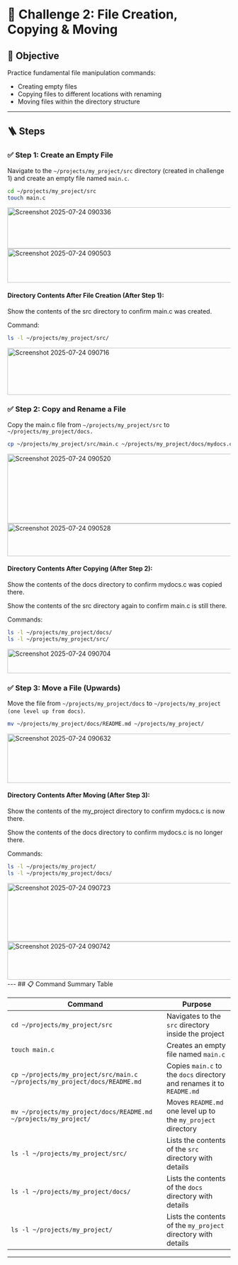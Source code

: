 # 🎯 Challenge 2: File Creation, Copying & Moving

## 🧠 Objective

Practice fundamental file manipulation commands:  
- Creating empty files  
- Copying files to different locations with renaming  
- Moving files within the directory structure  

---

## 🪜 Steps

### ✅ Step 1: Create an Empty File

Navigate to the `~/projects/my_project/src` directory (created in challenge 1) and create an empty file named `main.c`.

```bash
cd ~/projects/my_project/src
touch main.c
```
<img width="656" height="93" alt="Screenshot 2025-07-24 090336" src="https://github.com/user-attachments/assets/94467068-0f67-43d8-84a1-84653cd08855" />
<img width="766" height="77" alt="Screenshot 2025-07-24 090503" src="https://github.com/user-attachments/assets/53ec25b7-727d-4b61-b31b-4e2cb9993cde" />


#### Directory Contents After File Creation (After Step 1):

Show the contents of the src directory to confirm main.c was created.

Command:

```bash
ls -l ~/projects/my_project/src/
```
<img width="970" height="106" alt="Screenshot 2025-07-24 090716" src="https://github.com/user-attachments/assets/dd43858a-e435-49c0-affe-639c44260b4d" />

###  ✅ Step 2: Copy and Rename a File

Copy the main.c file from `~/projects/my_project/src` to `~/projects/my_project/docs.`

```bash
cp ~/projects/my_project/src/main.c ~/projects/my_project/docs/mydocs.c
```
<img width="1386" height="157" alt="Screenshot 2025-07-24 090520" src="https://github.com/user-attachments/assets/50057e29-b909-4fc6-bc91-9e3825f018aa" />
<img width="691" height="74" alt="Screenshot 2025-07-24 090528" src="https://github.com/user-attachments/assets/26b0b0d9-0c5e-4638-a173-db120128ab16" />

#### Directory Contents After Copying (After Step 2):

Show the contents of the docs directory to confirm mydocs.c was copied there.

Show the contents of the src directory again to confirm main.c is still there.

Commands:

```bash
ls -l ~/projects/my_project/docs/
ls -l ~/projects/my_project/src/
```
<img width="909" height="55" alt="Screenshot 2025-07-24 090704" src="https://github.com/user-attachments/assets/02342b4f-3736-41e8-9366-50c74a85b99d" />

###  ✅ Step 3: Move a File (Upwards)

Move the file from `~/projects/my_project/docs` to `~/projects/my_project (one level up from docs)`.

```bash
mv ~/projects/my_project/docs/README.md ~/projects/my_project/
```
<img width="1288" height="111" alt="Screenshot 2025-07-24 090632" src="https://github.com/user-attachments/assets/b6c40afc-cd79-495a-81f2-c38e6b287d77" />


#### Directory Contents After Moving (After Step 3):

Show the contents of the my_project directory to confirm mydocs.c is now there.

Show the contents of the docs directory to confirm mydocs.c is no longer there.

Commands:

```bash
ls -l ~/projects/my_project/
ls -l ~/projects/my_project/docs/
```
<img width="905" height="132" alt="Screenshot 2025-07-24 090723" src="https://github.com/user-attachments/assets/4a8df39c-e48f-4d45-93c5-50757377afcc" />
<img width="751" height="86" alt="Screenshot 2025-07-24 090742" src="https://github.com/user-attachments/assets/89586a26-5c57-46b3-81bf-b64a588b7017" />
---
## 📋 Command Summary Table

| Command                                                                 | Purpose                                                                 |
|-------------------------------------------------------------------------|-------------------------------------------------------------------------|
| `cd ~/projects/my_project/src`                                          | Navigates to the `src` directory inside the project                     |
| `touch main.c`                                                          | Creates an empty file named `main.c`                                    |
| `cp ~/projects/my_project/src/main.c ~/projects/my_project/docs/README.md` | Copies `main.c` to the `docs` directory and renames it to `README.md`   |
| `mv ~/projects/my_project/docs/README.md ~/projects/my_project/`       | Moves `README.md` one level up to the `my_project` directory            |
| `ls -l ~/projects/my_project/src/`                                      | Lists the contents of the `src` directory with details                  |
| `ls -l ~/projects/my_project/docs/`                                     | Lists the contents of the `docs` directory with details                 |
| `ls -l ~/projects/my_project/`                                          | Lists the contents of the `my_project` directory with details           |
---

